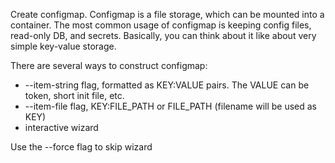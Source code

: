 Create configmap.
Configmap is a file storage, which can be mounted into a container. The most common usage of configmap is keeping config files, read-only DB, and secrets. Basically, you can think about it like about very simple key-value storage.

There are several ways to construct configmap:
- --item-string flag, formatted as KEY:VALUE pairs. The VALUE can be token, short init file, etc.
- --item-file flag, KEY:FILE_PATH or FILE_PATH (filename will be used as KEY)
- interactive wizard

Use the --force flag to skip wizard